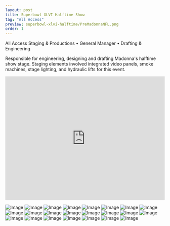 ```yaml
---
layout: post
title: Superbowl XLVI Halftime Show
tag: "All Access"
preview: superbowl-xlvi-halftime/PreMadonnaNFL.png
order: 1
---
```

All Access Staging & Productions • General Manager • Drafting & Engineering

Responsible for engineering, designing and drafting Madonna's halftime show stage. Staging elements involved integrated video panels, smoke machines, stage lighting, and hydraulic lifts for this event.

<div class="video-container"><iframe src="https://www.youtube.com/embed/X3ik_8QjM3U?controls=0&showinfo=0" allowfullscreen="" frameborder="0" width="100%" height="390"></iframe></div>

![Image](MadonnaNFL1.png)
![Image](MadonnaNFL2.png)
![Image](MadonnaNFL3.png)
![Image](MadonnaNFL4.png)
![Image](MadonnaNFL5.png)
![Image](MadonnaNFL6.png)
![Image](MadonnaNFL7.png)
![Image](MadonnaNFL8.png)
![Image](MadonnaNFL9.png)
![Image](MadonnaNFL10.png)
![Image](MadonnaNFL11.png)
![Image](MadonnaNFL12.png)
![Image](MadonnaNFL13.png)
![Image](MadonnaNFL14.png)
![Image](MadonnaNFL15.png)
![Image](MadonnaNFL16.png)
![Image](MadonnaNFL17.png)
![Image](MadonnaNFL18.png)
![Image](MadonnaNFL19.png)
![Image](MadonnaNFL20.png)
![Image](MadonnaNFL21.png)
![Image](MadonnaNFL22.png)
![Image](MadonnaNFL23.png)

